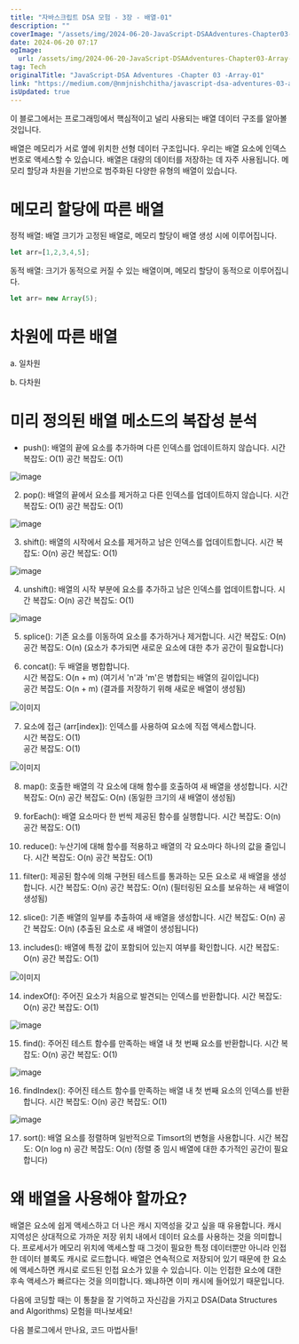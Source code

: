 ```yaml
---
title: "자바스크립트 DSA 모험 - 3장 - 배열-01"
description: ""
coverImage: "/assets/img/2024-06-20-JavaScript-DSAAdventures-Chapter03-Array-01_0.png"
date: 2024-06-20 07:17
ogImage: 
  url: /assets/img/2024-06-20-JavaScript-DSAAdventures-Chapter03-Array-01_0.png
tag: Tech
originalTitle: "JavaScript-DSA Adventures -Chapter 03 -Array-01"
link: "https://medium.com/@nmjnishchitha/javascript-dsa-adventures-03-array-01-3d00a3c5ab2f"
isUpdated: true
---
```





이 블로그에서는 프로그래밍에서 핵심적이고 널리 사용되는 배열 데이터 구조를 알아볼 것입니다.

배열은 메모리가 서로 옆에 위치한 선형 데이터 구조입니다. 우리는 배열 요소에 인덱스 번호로 액세스할 수 있습니다. 배열은 대량의 데이터를 저장하는 데 자주 사용됩니다. 메모리 할당과 차원을 기반으로 범주화된 다양한 유형의 배열이 있습니다.

# 메모리 할당에 따른 배열

정적 배열: 배열 크기가 고정된 배열로, 메모리 할당이 배열 생성 시에 이루어집니다.

<div class="content-ad"></div>

```js
let arr=[1,2,3,4,5];
```

동적 배열: 크기가 동적으로 커질 수 있는 배열이며, 메모리 할당이 동적으로 이루어집니다.

```js
let arr= new Array(5);
```

# 차원에 따른 배열

<div class="content-ad"></div>

a. 일차원

b. 다차원

# 미리 정의된 배열 메소드의 복잡성 분석

- push(): 배열의 끝에 요소를 추가하며 다른 인덱스를 업데이트하지 않습니다.
시간 복잡도: O(1)
공간 복잡도: O(1)

<div class="content-ad"></div>


![image](https://miro.medium.com/v2/resize:fit:1400/1*opzqu5bRV6657AZwySuS5g.gif)

2. pop(): 배열의 끝에서 요소를 제거하고 다른 인덱스를 업데이트하지 않습니다.
시간 복잡도: O(1)
공간 복잡도: O(1)

![image](https://miro.medium.com/v2/resize:fit:1400/1*cP7tauXB0AkDx9P0ECRooA.gif)

3. shift(): 배열의 시작에서 요소를 제거하고 남은 인덱스를 업데이트합니다.
시간 복잡도: O(n)
공간 복잡도: O(1)


<div class="content-ad"></div>


![image](https://miro.medium.com/v2/resize:fit:1400/1*wDYt2Kg8rb0miocg8amjYw.gif)

4. unshift(): 배열의 시작 부분에 요소를 추가하고 남은 인덱스를 업데이트합니다.
시간 복잡도: O(n)
공간 복잡도: O(1)

![image](https://miro.medium.com/v2/resize:fit:1400/1*HagypKnHwgJPgAA53o2IAQ.gif)

5. splice(): 기존 요소를 이동하여 요소를 추가하거나 제거합니다.
시간 복잡도: O(n)
공간 복잡도: O(n) (요소가 추가되면 새로운 요소에 대한 추가 공간이 필요합니다)


<div class="content-ad"></div>

6. concat(): 두 배열을 병합합니다.  
시간 복잡도: O(n + m) (여기서 'n'과 'm'은 병합되는 배열의 길이입니다)  
공간 복잡도: O(n + m) (결과를 저장하기 위해 새로운 배열이 생성됨)

![이미지](https://miro.medium.com/v2/resize:fit:1400/1*u4_C14uNAEPERs71mjPssQ.gif)

7. 요소에 접근 (arr[index]): 인덱스를 사용하여 요소에 직접 액세스합니다.  
시간 복잡도: O(1)  
공간 복잡도: O(1)

![이미지](https://miro.medium.com/v2/resize:fit:1400/1*6OuIlKR5RJiLwCS3SAM3lg.gif)

<div class="content-ad"></div>

8. map(): 호출한 배열의 각 요소에 대해 함수를 호출하여 새 배열을 생성합니다.
시간 복잡도: O(n)
공간 복잡도: O(n) (동일한 크기의 새 배열이 생성됨)

9. forEach(): 배열 요소마다 한 번씩 제공된 함수를 실행합니다.
시간 복잡도: O(n)
공간 복잡도: O(1)

10. reduce(): 누산기에 대해 함수를 적용하고 배열의 각 요소마다 하나의 값을 줄입니다.
시간 복잡도: O(n)
공간 복잡도: O(1)

11. filter(): 제공된 함수에 의해 구현된 테스트를 통과하는 모든 요소로 새 배열을 생성합니다.
시간 복잡도: O(n)
공간 복잡도: O(n) (필터링된 요소를 보유하는 새 배열이 생성됨)

<div class="content-ad"></div>

12. slice(): 기존 배열의 일부를 추출하여 새 배열을 생성합니다.
시간 복잡도: O(n)
공간 복잡도: O(n) (추출된 요소로 새 배열이 생성됩니다)

13. includes(): 배열에 특정 값이 포함되어 있는지 여부를 확인합니다.
시간 복잡도: O(n)
공간 복잡도: O(1)

![이미지](https://miro.medium.com/v2/resize:fit:1400/1*qAvY1uZYVoruLu2hiDG7Ow.gif)

14. indexOf(): 주어진 요소가 처음으로 발견되는 인덱스를 반환합니다.
시간 복잡도: O(n)
공간 복잡도: O(1)

<div class="content-ad"></div>


![image](https://miro.medium.com/v2/resize:fit:1400/1*vjlt1A3ss8ncvINiuD4QJg.gif)

15. find(): 주어진 테스트 함수를 만족하는 배열 내 첫 번째 요소를 반환합니다.
시간 복잡도: O(n)
공간 복잡도: O(1)

![image](https://miro.medium.com/v2/resize:fit:1400/1*dK0xCiis9Aia7wgpR86Stg.gif)

16. findIndex(): 주어진 테스트 함수를 만족하는 배열 내 첫 번째 요소의 인덱스를 반환합니다.
시간 복잡도: O(n)
공간 복잡도: O(1)


<div class="content-ad"></div>


![image](https://miro.medium.com/v2/resize:fit:1400/1*vjlt1A3ss8ncvINiuD4QJg.gif)

17. sort(): 배열 요소를 정렬하며 일반적으로 Timsort의 변형을 사용합니다.
시간 복잡도: O(n log n)
공간 복잡도: O(n) (정렬 중 임시 배열에 대한 추가적인 공간이 필요합니다)

# 왜 배열을 사용해야 할까요?

배열은 요소에 쉽게 액세스하고 더 나은 캐시 지역성을 갖고 싶을 때 유용합니다. 캐시 지역성은 상대적으로 가까운 저장 위치 내에서 데이터 요소를 사용하는 것을 의미합니다. 프로세서가 메모리 위치에 액세스할 때 그것이 필요한 특정 데이터뿐만 아니라 인접한 데이터 블록도 캐시로 로드합니다. 배열은 연속적으로 저장되어 있기 때문에 한 요소에 액세스하면 캐시로 로드된 인접 요소가 있을 수 있습니다. 이는 인접한 요소에 대한 후속 액세스가 빠르다는 것을 의미합니다. 왜냐하면 이미 캐시에 들어있기 때문입니다.


<div class="content-ad"></div>

다음에 코딩할 때는 이 통찰을 잘 기억하고 자신감을 가지고 DSA(Data Structures and Algorithms) 모험을 떠나보세요!

다음 블로그에서 만나요, 코드 마법사들!